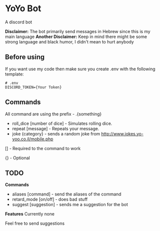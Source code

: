 # YoYo Bot
A discord bot

**Disclaimer:** The bot primarily send messages in Hebrew since this is my main language
**Another Disclaimer:**  Keep in mind there might be some strong language and black humor, I didn't mean to hurt anybody

## Before using
If you want use my code then make sure you create .env with the following template:

```env
# .env
DISCORD_TOKEN={Your Token}
```

## Commands

All command are using the prefix -  .{something}

 - roll_dice [number of dice]  - Simulates rolling dice.
 - repeat [message] - Repeats your message.
 - joke {category} - sends a random joke from http://www.jokes.yo-yoo.co.il/mobile.php

[] - Required to the command to work

{} - Optional

## TODO

**Commands**
 - aliases [command] - send the aliases of the command
 - retard_mode [on/off] - does bad stuff
 - suggest [suggestion] - sends me a suggestion for the bot
 
 **Features**
 Currently none


Feel free to send suggestions
